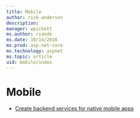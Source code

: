 ```yaml
---
title: Mobile
author: rick-anderson
description: 
manager: wpickett
ms.author: riande
ms.date: 10/14/2016
ms.prod: asp.net-core
ms.technology: aspnet
ms.topic: article
uid: mobile/index
---
```

# Mobile

*   [Create backend services for native mobile apps](native-mobile-backend.md)
